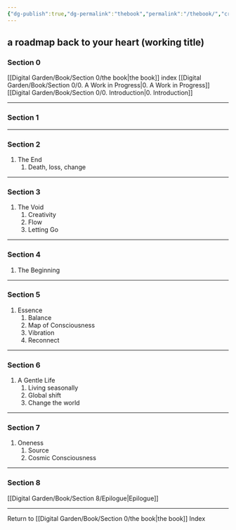 ```yaml
---
{"dg-publish":true,"dg-permalink":"thebook","permalink":"/thebook/","created":"","updated":""}
---
```



## a roadmap back to your heart (working title)

### Section 0

[[Digital Garden/Book/Section 0/the book\|the book]] index
[[Digital Garden/Book/Section 0/0. A Work in Progress\|0. A Work in Progress]]
[[Digital Garden/Book/Section 0/0. Introduction\|0. Introduction]]

---

### Section 1

---

### Section 2

1. The End
	1. Death, loss, change

---

### Section 3

1. The Void
	1. Creativity
	2. Flow
	3. Letting Go

---

### Section 4

1. The Beginning

---

### Section 5

1. Essence
	1. Balance
	2. Map of Consciousness
	3. Vibration
	4. Reconnect

---

### Section 6

1. A Gentle Life
	1. Living seasonally
	2. Global shift
	3. Change the world

---

### Section 7

1. Oneness
	1. Source
	2. Cosmic Consciousness

---

### Section 8

[[Digital Garden/Book/Section 8/Epilogue\|Epilogue]]

---

Return to [[Digital Garden/Book/Section 0/the book\|the book]] Index